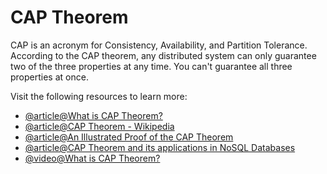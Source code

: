 # CAP Theorem

CAP is an acronym for Consistency, Availability, and Partition Tolerance. According to the CAP theorem, any distributed system can only guarantee two of the three properties at any time. You can't guarantee all three properties at once.

Visit the following resources to learn more:

- [@article@What is CAP Theorem?](https://www.bmc.com/blogs/cap-theorem/)
- [@article@CAP Theorem - Wikipedia](https://en.wikipedia.org/wiki/CAP_theorem)
- [@article@An Illustrated Proof of the CAP Theorem](https://mwhittaker.github.io/blog/an_illustrated_proof_of_the_cap_theorem/)
- [@article@CAP Theorem and its applications in NoSQL Databases](https://www.ibm.com/uk-en/cloud/learn/cap-theorem)
- [@video@What is CAP Theorem?](https://www.youtube.com/watch?v=_RbsFXWRZ10)